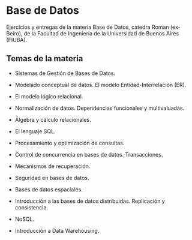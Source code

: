 # Base de Datos

Ejercicios y entregas de la materia Base de Datos, catedra Roman (ex-Beiro), de la Facultad de Ingeniería de la Universidad de Buenos Aires (FIUBA).

## Temas de la materia

- Sistemas de Gestión de Bases de Datos.
  
- Modelado conceptual de datos. El modelo Entidad-Interrelación (ER).
  
- El modelo lógico relacional.
  
- Normalización de datos. Dependencias funcionales y multivaluadas.
  
- Álgebra y cálculo relacionales.
  
- El lenguaje SQL.
  
- Procesamiento y optimización de consultas.
  
- Control de concurrencia en bases de datos. Transacciones.
  
- Mecanismos de recuperación.
  
- Seguridad en bases de datos.
  
- Bases de datos espaciales.
  
- Introducción a las bases de datos distribuidas. Replicación y consistencia.
  
- NoSQL.
  
- Introducción a Data Warehousing.
